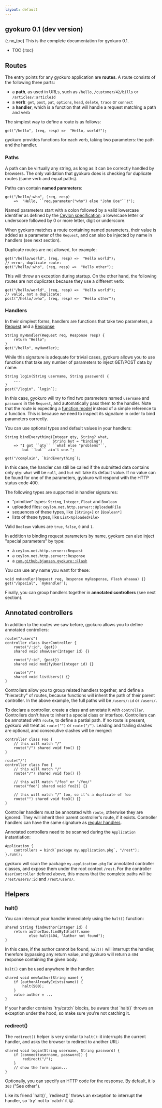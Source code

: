```yaml
---
layout: default
---
```


## gyokuro 0.1 (dev version)
{:.no_toc}
This is the complete documentation for gyokuro 0.1.

* TOC
{:toc}

## Routes

The entry points for any gyokuro application are **routes**. A route consists of the
following three parts:

* a **path**, as used in URLs, such as `/hello`, `/customer/42/bills` or `/articles/:articleId`
* a **verb**: `get`, `post`, `put`, `options`, `head`, `delete`, `trace` or `connect`
* a **handler**, which is a function that will handle a request matching a path and verb

The simplest way to define a route is as follows:

    get("/hello", (req, resp) =>  "Hello, world!");

gyokuro provides functions for each verb, taking two parameters: the path and the handler.

### Paths

A path can be virtually any string, as long as it can be correctly handled by browsers.
The only validation that gyokuro does is checking for duplicate routes (same verb and equal paths).

Paths can contain **named parameters**:

    get("/hello/:who", (req, resp)
        =>  "Hello, ``req.parameter("who") else "John Doe"``!");

Named parameters start with a colon followed by a valid lowercase identifier as defined by
the [Ceylon specification](http://ceylon-lang.org/documentation/1.2/spec/html/lexical.html#identifiersandkeywords):
a lowercase letter or underscore followed by 0 or more letter, digit or underscore.

When gyokuro matches a route containing named parameters, their value is added as a parameter
of the `Request`, and can also be injected by name in handlers (see next section).

Duplicate routes are not allowed, for example:

    get("/hello/world", (req, resp) =>  "Hello world");
    // error, duplicate route:
    get("/hello/:who", (req, resp) =>  "Hello other");

This will throw an exception during startup. On the other hand, the following routes are not duplicates
because they use a different verb:

    get("/hello/world", (req, resp) =>  "Hello world");
    // valid, not a duplicate:
    post("/hello/:who", (req, resp) =>  "Hello other");
 
### Handlers
 
In their simplest forms, handlers are functions that take two parameters, 
a [Request](https://modules.ceylon-lang.org/repo/1/ceylon/net/1.2.0-3/module-doc/api/http/server/Request.type.html)
and a [Response](https://modules.ceylon-lang.org/repo/1/ceylon/net/1.2.0-3/module-doc/api/http/server/Response.type.html)
 
    String myHandler(Request req, Response resp) {
        return "Hello";
    }
    get("/hello", myHandler);

While this signature is adequate for trivial cases, gyokuro allows you to use functions that take any
number of parameters to inject GET/POST data by name:

    String login(String username, String password) {
        ...
    }
    post("/login", `login`);

In this case, gyokuro will try to find two parameters named `username` and `password` in the `Request`,
and automatically pass them to the handler. Note that the route is expecting a 
[function model](https://modules.ceylon-lang.org/repo/1/ceylon/language/1.2.0/module-doc/api/meta/model/Function.type.html)
instead of a simple reference to a function. This is because we need to inspect its signature in order
to bind parameters correctly.

You can use optional types and default values in your handlers:

    String bindEverything(Integer qty, String? what,
                          String but = "binding")
        => "I got ``qty`` ``what else "problems"``,
            but ``but`` ain't one.";

    get("/complain", `bindEverything`);
    
In this case, the handler can still be called if the submitted data contains only `qty`: `what` will be
`null`, and `but` will take its default value. If no value can be found for one of the parameters,
gyokuro will respond with the HTTP status code 400.

The following types are supported in handler signatures:

* "primitive" types: `String`, `Integer`, `Float` and `Boolean`
* uploaded files: `ceylon.net.http.server::UploadedFile`
* sequences of these types, like `[String+]` or `[Boolean*]`
* lists of these types, like `List<UploadedFile>`
 
Valid `Boolean` values are `true`, `false`, `0` and `1`.
 
In addition to binding request parameters by name, gyokuro can also inject "special parameters" by type:

* a `ceylon.net.http.server::Request`
* a `ceylon.net.http.server::Response`
* a [`com.github.bjansen.gyokuro::Flash`](https://github.com/bjansen/gyokuro/blob/master/source/com/github/bjansen/gyokuro/Flash.ceylon)

You can use any name you want for these:

    void myHandler(Request req, Response myResponse, Flash ahaaaa) {}
    get("/special", `myHandler`);

Finally, you can group handlers together in **annotated controllers** (see next section).

## Annotated controllers

In addition to the routes we saw before, gyokuro allows you to define annotated controllers:

    route("/users")
    controller class UserController {
        route("/:id", {get})
        shared void showUser(Integer id) {}
        
        route("/:id", {post})
        shared void modifyUser(Integer id) {}
        
        route("/")
        shared void listUsers() {}
    }

Controllers allow you to group related handlers together, and define a "hierarchy" of routes, 
because functions will inherit the path of their parent controller. In the above example, the full
paths will be `/users/:id` or `/users/`.

To declare a controller, create a class and annotate it with `controller`. Controllers don't have
to inherit a special class or interface. Controllers can be annotated with `route`, to define
a partial path. If no route is present, gyokuro will treat as `route("")` or `route("/")`.
Leading and trailing slashes are optional, and consecutive slashes will be merged:

    controller class Foo {
        // this will match "/"
        route("/") shared void foo() {}
    }
    
    route("/")
    controller class Foo {
        // this will match "/"
        route("/") shared void foo() {}
        
        // this will match "/foo" or "/foo/"
        route("foo") shared void foo2() {}

        // this will match "/" too, so it's a duplicate of foo
        route("") shared void foo3() {}
    }

Controller handlers must be annotated with `route`, otherwise they are ignored. They will inherit
their parent controller's route, if it exists. Controller handlers can have the same signature
as [regular handlers](#handlers).

Annotated controllers need to be scanned during the `Application` instantiation:

    Application {
		controllers = bind(`package my.application.pkg`, "/rest");
    }.run();

gyokuro will scan the package `my.application.pkg` for annotated controller classes, and expose them
under the root context `/rest`. For the controller `UserController` defined above, this means
that the complete paths will be `/rest/users/:id` and `/rest/users/`.

## Helpers

### halt()

You can interrupt your handler immediately using the `halt()` function:

    shared String findAuthor(Integer id) {
        return authorDao.findById(id)?.name
               else halt(404, "Author not found");
    }

In this case, if the author cannot be found, `halt()` will interrupt the handler, therefore
bypassing any return value, and gyokuro will return a `404` response containing the given body.

`halt()` can be used anywhere in the handler:

    shared void newAuthor(String name) {
        if (authorAlreadyExists(name)) {
            halt(500);
        }
        value author = ...
    }

<div class="gotcha" markdown="span">
  If your handler contains `try/catch` blocks, be aware that `halt()` throws an exception under
  the hood, so make sure you're not catching it.
</div>

### redirect()

The `redirect()` helper is very similar to `halt()`: it interrupts the current handler, and asks
the browser to redirect to another URL:

    shared void login(String username, String password) {
        if (connect(username, password)) {
            redirect("/");
        }
        // show the form again...
    }

Optionally, you can specify an HTTP code for the response. By default, it is `303` ("See other").

<div class="gotcha" markdown="span">
  Like its friend `halt()`, `redirect()` throws an exception to interrupt the handler, so
  `try` not to `catch` it 😉.
</div>
